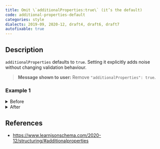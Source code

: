 ```yaml
---
title: Omit \`additionalProperties:true\` (it’s the default)
code: additional-properties-default
categories: style
dialects: 2019-09, 2020-12, draft4, draft6, draft7
autofixable: true
---
```


## Description
`additionalProperties` defaults to `true`. Setting it explicitly adds noise without changing validation behaviour.

> **Message shown to user:**
> Remove `"additionalProperties": true`.

### Example 1
<details><summary>Before</summary>

```json
{
  "$schema": "https://json-schema.org/draft/2020-12/schema",
  "type": "object",
  "additionalProperties": true
}
```
</details>

<details><summary>After</summary>

```json
{
  "$schema": "https://json-schema.org/draft/2020-12/schema",
  "type": "object"
}
```
</details>

## References
* <https://www.learnjsonschema.com/2020-12/structuring/#additionalproperties>
